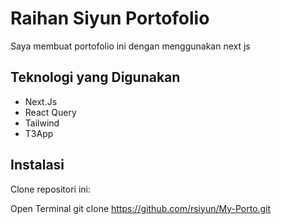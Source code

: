 # Raihan Siyun Portofolio

Saya membuat portofolio ini dengan menggunakan next js 

## Teknologi yang Digunakan

- Next.Js
- React Query
- Tailwind
- T3App

## Instalasi

Clone repositori ini:

   Open Terminal
   git clone https://github.com/rsiyun/My-Porto.git
